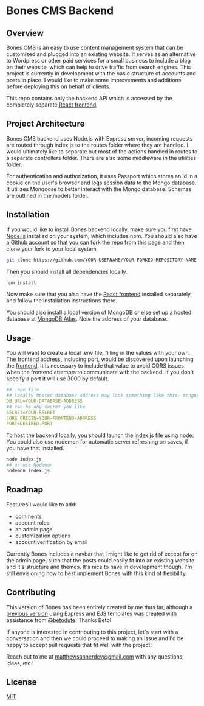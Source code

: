 # Bones CMS Backend

## Overview

Bones CMS is an easy to use content management system that can be customized and plugged into an existing website. It serves as an alternative to Wordpress or other paid services for a small business to include a blog on their website, which can help to drive traffic from search engines. This project is currently in development with the basic structure of accounts and posts in place. I would like to make some improvements and additions before deploying this on behalf of clients.

This repo contains only the backend API which is accessed by the completely separate [React frontend](https://github.com/matthewsanner/bones-cms-react).

## Project Architecture
Bones CMS backend uses Node.js with Express server, incoming requests are routed through index.js to the routes folder where they are handled. I would ultimately like to separate out most of the actions handled in routes to a separate controllers folder.  There are also some middleware in the utilities folder.

For authentication and authorization, it uses Passport which stores an id in a cookie on the user's browser and logs session data to the Mongo database. It utilizes Mongoose to better interact with the Mongo database. Schemas are outlined in the models folder.

## Installation

If you would like to install Bones backend locally, make sure you first have [Node.js](https://nodejs.org/en/download) installed on your system, which includes npm. You should also have a Github account so that you can fork the repo from this page and then clone your fork to your local system.

```bash
git clone https://github.com/YOUR-USERNAME/YOUR-FORKED-REPOSITORY-NAME
```
Then you should install all dependencies locally.

```bash
npm install
```

Now make sure that you also have the [React frontend](https://github.com/matthewsanner/bones-cms-react) installed separately, and follow the installation instructions there.

You should also [install a local version](https://www.mongodb.com/docs/manual/installation/) of MongoDB or else set up a hosted database at [MongoDB Atlas](https://www.mongodb.com/atlas/database). Note the address of your database.

## Usage

You will want to create a local .env file, filling in the values with your own. The frontend address, including port, would be discovered upon launching the [frontend](https://github.com/matthewsanner/bones-cms-react). It is necessary to include that value to avoid CORS issues when the frontend attempts to communicate with the backend. If you don't specify a port it will use 3000 by default.

```yaml
## .env file
## locally hosted database address may look something like this- mongodb://localhost:27017/your-database-name
DB_URL=YOUR-DATABASE-ADDRESS 
## can be any secret you like
SECRET=YOUR-SECRET
CORS_ORIGIN=YOUR-FRONTEND-ADDRESS
PORT=DESIRED-PORT
```

To host the backend locally, you should launch the index.js file using node. You could also use nodemon for automatic server refreshing on saves, if you have that installed.

```bash
node index.js
## or use Nodemon
nodemon index.js
```

## Roadmap
Features I would like to add:
- comments
- account roles
- an admin page
- customization options
- account verification by email

Currently Bones includes a navbar that I might like to get rid of except for on the admin page, such that the posts could easily fit into an existing website and it's structure and themes. It's nice to have in development though. I'm still envisioning how to best implement Bones with this kind of flexibility.

## Contributing

This version of Bones has been entirely created by me thus far, although a [previous version](https://github.com/matthewsanner/bones-cms) using Express and EJS templates was created with assistance from [@betodute](https://github.com/betodute). Thanks Beto!

If anyone is interested in contributing to this project, let's start with a conversation and then we could proceed to making an issue and I'd be happy to accept pull requests that fit well with the project!

Reach out to me at [matthewsannerdev@gmail.com](mailto:matthewsannerdev@gmail.com) with any questions, ideas, etc.!

## License

[MIT](https://choosealicense.com/licenses/mit/)
